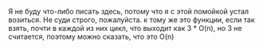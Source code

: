 ​Я не буду что-либо писать здесь, потому что я с этой помойкой устал возиться. Не суди строго, пожалуйста. к тому же это функции, если так взять, почти в каждой из них цикл, что выходит как 3 * O(n), но 3 не считается, поэтому можно сказать, что это O(n)
